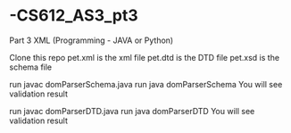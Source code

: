 # -CS612_AS3_pt3
Part 3 XML (Programming - JAVA or Python)

Clone this repo
pet.xml is the xml file
pet.dtd is the DTD file
pet.xsd is the schema file

run javac domParserSchema.java 
run java domParserSchema
You will see validation result

run javac domParserDTD.java
run java domParserDTD
You will see validation result
